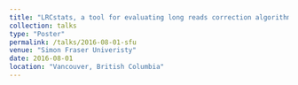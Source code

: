 ```yaml
---
title: "LRCstats, a tool for evaluating long reads correction algorithms"
collection: talks
type: "Poster"
permalink: /talks/2016-08-01-sfu
venue: "Simon Fraser Univeristy"
date: 2016-08-01
location: "Vancouver, British Columbia"
---
```

